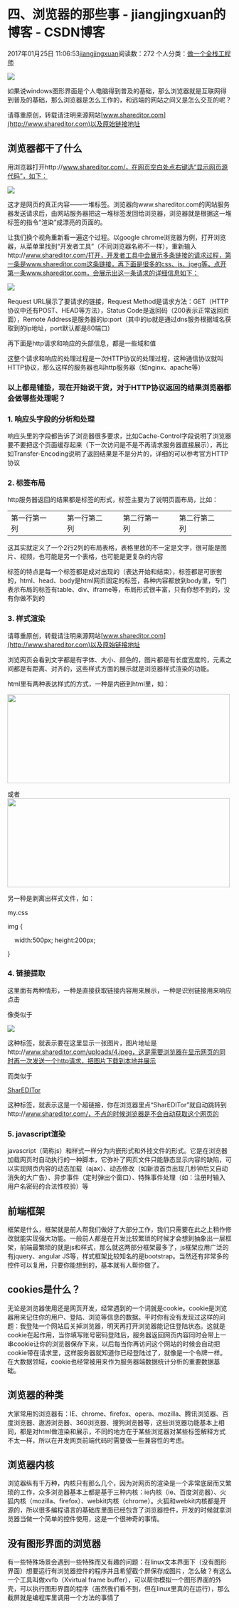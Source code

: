 # 四、浏览器的那些事 - jiangjingxuan的博客 - CSDN博客





2017年01月25日 11:06:53[jiangjingxuan](https://me.csdn.net/jiangjingxuan)阅读数：272
个人分类：[做一个全栈工程师](https://blog.csdn.net/jiangjingxuan/article/category/6694850)










![](http://www.shareditor.com/uploads/media/default/0001/01/thumb_31_default_big.png)



如果说windows图形界面是个人电脑得到普及的基础，那么浏览器就是互联网得到普及的基础，那么浏览器是怎么工作的，和远端的网站之间又是怎么交互的呢？

请尊重原创，转载请注明来源网站[www.shareditor.com](http://www.shareditor.com)以及原始链接地址

## 浏览器都干了什么



用浏览器打开http://www.shareditor.com/，在网页空白处点右键选“显示网页源代码”，如下：

![](http://www.shareditor.com/uploads/media/my-context/0001/01/bbbf415c94ea57140141227015e1c6fc786ccb95.jpeg)

这才是网页的真正内容——一堆标签。浏览器向www.shareditor.com的网站服务器发送请求后，由网站服务器把这一堆标签发回给浏览器，浏览器就是根据这一堆标签的指令“渲染”成漂亮的页面的。



让我们换个视角重新看一遍这个过程。以google chrome浏览器为例，打开浏览器，从菜单里找到“开发者工具”（不同浏览器名称不一样），重新输入http://www.shareditor.com/打开，开发者工具中会展示多条链接的请求过程，第一条是www.shareditor.com这条链接，再下面是很多的css、js、jpeg等。点开第一条www.shareditor.com，会展示出这一条请求的详细信息如下：

![](http://www.shareditor.com/uploads/media/my-context/0001/01/40ace0cfd1e121ad06a43252e883509c6f7e9a21.jpeg)



Request URL展示了要请求的链接，Request Method是请求方法：GET（HTTP协议中还有POST、HEAD等方法），Status Code是返回码（200表示正常返回页面），Remote Address是服务器的ip:port（其中的ip就是通过dns服务根据域名获取到的ip地址，port默认都是80端口）



再下面是http请求和响应的头部信息，都是一些域和值



这整个请求和响应的处理过程是一次HTTP协议的处理过程，这种通信协议就叫HTTP协议，那么这样的服务器也叫http服务器（如nginx、apache等）





### 以上都是铺垫，现在开始说干货，对于HTTP协议返回的结果浏览器都会做哪些处理呢？



### 1. 响应头字段的分析和处理

响应头里的字段都告诉了浏览器很多要求，比如Cache-Control字段说明了浏览器要不要把这个页面缓存起来（下一次访问是不是不再请求服务器直接展示），再比如Transfer-Encoding说明了返回结果是不是分片的，详细的可以参考官方HTTP协议



### 2. 标签布局

http服务器返回的结果都是标签的形式，标签主要为了说明页面布局，比如：

<html>

<head>

</head>

<body>

<table>

<tr>

<td>第一行第一列<td><td>第一行第二列<td>

<td>第二行第一列<td><td>第二行第二列<td>

</tr>

</table>

</body>

</html>

这其实就定义了一个2行2列的布局表格，表格里放的不一定是文字，很可能是图片、视频，也可能是另一个表格，也可能是更复杂的内容

标签的特点是每一个标签都是成对出现的（表达开始和结束），标签都是可嵌套的，html、head、body是html网页固定的标签，各种内容都放到body里，专门表示布局的标签有table、div、iframe等，布局形式很丰富，只有你想不到的，没有你做不到的



### 3. 样式渲染

请尊重原创，转载请注明来源网站[www.shareditor.com](http://www.shareditor.com)以及原始链接地址

浏览网页会看到文字都是有字体、大小、颜色的，图片都是有长度宽度的，元素之间都是有距离、对齐的，这些样式方面的展示就是浏览器样式渲染的功能。

html里有两种表达样式的方式，一种是内嵌到html里，如：

<img width="500" height="200" src="http://www.shareditor.com/uploads/4.jpeg">

或者<img style="width:500px; height:200px;" src="http://www.shareditor.com/uploads/4.jpeg">



另一种是剥离出样式文件，如：

<link rel="stylesheet" href="//my.css">

my.css

img {

    width:500px; height:200px;

}



### 4. 链接提取

这里面有两种情形，一种是直接获取链接内容用来展示，一种是识别链接用来响应点击

像类似于

<img src="http://www.shareditor.com/uploads/4.jpeg">

这种标签，就表示要在这里显示一张图片，图片地址是http://www.shareditor.com/uploads/4.jpeg，这是需要浏览器在显示网页的同时再一次发送一个http请求，把图片下载到本地并展示



而类似于

<a href="http://www.shareditor.com/">SharEDITor</a>

这种标签，就表示这是一个超链接，你在浏览器里点“SharEDITor”就自动跳转到http://www.shareditor.com/，不点的时候浏览器是不会自动获取这个网页的



### 5. javascript渲染

javascript（简称js）和样式一样分为内嵌形式和外挂文件的形式。它是在浏览器加载网页时自动执行的一种脚本，它弥补了网页文件只能静态显示内容的缺陷，可以实现网页内容的动态加载（ajax）、动态修改（如新浪首页出现几秒钟后又自动消失的大广告）、异步事件（定时弹出个窗口）、特殊事件处理（如：注册时输入 用户名密码的合法性校验）等



## 前端框架



框架是什么，框架就是前人帮我们做好了大部分工作，我们只需要在此之上稍作修改就能实现强大功能。一般前人都是在开发比较繁琐的时候才会想到抽象出一层框架，前端最繁琐的就是js和样式，那么就这两部分框架最多了，js框架应用广泛的有jquery、angular JS等，样式框架比较知名的是bootstrap。当然还有非常多的控件可以复用，只要你能想到的，基本就有人帮你做了。





## cookies是什么？



无论是浏览器使用还是网页开发，经常遇到的一个词就是cookie。cookie是浏览器用来记住你的用户、登陆、浏览等信息的数据。平时你有没有发现过这样的问题：我登陆一个网站后关掉浏览器，明天再打开浏览器能记住登陆状态。这就是cookie在起作用，当你填写账号密码登陆后，服务器返回网页内容同时会带上一串cookie让你的浏览器保存下来，以后每当你再访问这个网站的时候会自动把cookie带在请求里，这样服务器就知道你已经登陆过了，就像是一个令牌一样。在大数据领域，cookie也经常被用来作为服务器端数据统计分析的重要数据基础。



## 浏览器的种类



大家常用的浏览器有：IE、chrome、firefox、opera、mozilla、腾讯浏览器、百度浏览器、遨游浏览器、360浏览器、搜狗浏览器等，这些浏览器功能基本上相同，都是对html做渲染和展示，不同的地方在于某些浏览器对某些标签解释方式不太一样，所以在开发网页前端代码时需要做一些兼容性的考虑。



## 浏览器内核

浏览器纵有千万种，内核只有那么几个，因为对网页的渲染是一个非常底层而又繁琐的工作，众多浏览器基本上都是基于三种内核：ie内核（ie、百度浏览器）、火狐内核（mozilla、firefox）、webkit内核（chrome）。火狐和webkit内核都是开源的，所以很多编程语言的基础库里面已经包含了浏览器控件，开发的时候就拿浏览器当做一个简单的控件使用，这是一个很神奇的事情。



## 没有图形界面的浏览器

有一些特殊场景会遇到一些特殊而又有趣的问题：在linux文本界面下（没有图形界面）想要运行有浏览器控件的程序并且希望截个屏保存成图片，怎么破？有这么一个工具叫做xvfb（Xvirtual frame buffer），可以帮你模拟一个图形界面的外壳，可以执行图形界面的程序（虽然我们看不到，但在linux里真的在运行），那么截屏就是编程库里调用一个方法的事情了



